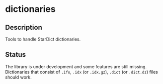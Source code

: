 # dictionaries

## Description
Tools to handle StarDict dictionaries.

## Status
The library is under development and some features are still missing.
Dictionaries that consist of `.ifo`, `.idx` (or `.idx.gz`), `.dict`
(or `.dict.dz`) files should work.